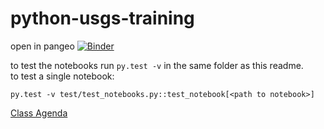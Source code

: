 # python-usgs-training

open in pangeo
[![Binder](https://aws-uswest2-binder.pangeo.io/badge_logo.svg)](https://aws-uswest2-binder.pangeo.io/v2/gh/mnfienen-usgs/python-usgs-training/master)

to test the notebooks run `py.test -v` in the same folder as this readme.  
to test a single notebook:
```
py.test -v test/test_notebooks.py::test_notebook[<path to notebook>]
```

[Class Agenda](https://docs.google.com/document/d/16rHDtmaq3mdyq7QXsd8IeoeZw4-zrurLZdJK97Rsynk/edit)
